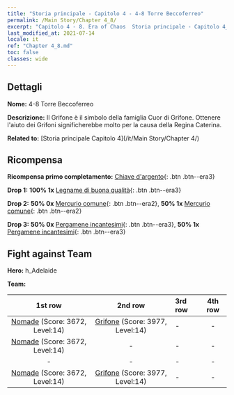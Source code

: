 ```yaml
---
title: "Storia principale - Capitolo 4 - 4-8 Torre Beccoferreo"
permalink: /Main Story/Chapter 4_8/
excerpt: "Capitolo 4 - 8. Era of Chaos  Storia principale - Capitolo 4_8. 4-8 Torre Beccoferreo"
last_modified_at: 2021-07-14
locale: it
ref: "Chapter 4_8.md"
toc: false
classes: wide
---
```


## Dettagli

 **Nome:** 4-8 Torre Beccoferreo

 **Descrizione:** Il Grifone è il simbolo della famiglia Cuor di Grifone. Ottenere l'aiuto dei Grifoni significherebbe molto per la causa della Regina Caterina.

 **Related to:** [Storia principale Capitolo 4](/it/Main Story/Chapter 4/)

## Ricompensa

 **Ricompensa primo completamento:** [Chiave d'argento](/ItemsIT/con_693/){: .btn .btn--era3}

 **Drop 1:** **100% 1x** [Legname di buona qualità](/ItemsIT/mat_13/){: .btn .btn--era3}

 **Drop 2:** **50% 0x** [Mercurio comune](/ItemsIT/mat_8/){: .btn .btn--era2}, **50% 1x** [Mercurio comune](/ItemsIT/mat_8/){: .btn .btn--era2}

 **Drop 3:** **50% 0x** [Pergamene incantesimi](/ItemsIT/con_694/){: .btn .btn--era3}, **50% 1x** [Pergamene incantesimi](/ItemsIT/con_694/){: .btn .btn--era3}


## Fight against Team
 **Hero:** h_Adelaide

 **Team:**


  | 1st row | 2nd row | 3rd row | 4th row |
  |:----:|:----:|:----|:----:|
  | [Nomade](/it/units/Nomad/) (Score: 3672, Level:14)  | [Grifone](/it/units/Griffin/) (Score: 3977, Level:14)  | - | - |
  | [Nomade](/it/units/Nomad/) (Score: 3672, Level:14)  | - | - | - |
  | - | - | - | - |
  | [Nomade](/it/units/Nomad/) (Score: 3672, Level:14)  | [Grifone](/it/units/Griffin/) (Score: 3977, Level:14)  | - | - |


